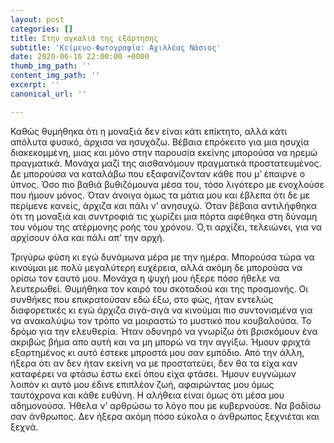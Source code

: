 ```yaml
---
layout: post
categories: []
title: Στην αγκαλιά της εξάρτησης
subtitle: 'Κείμενο-Φωτογραφία: Αχιλλέας Νάσιος'
date: 2020-06-16 22:00:00 +0000
thumb_img_path: ''
content_img_path: ''
excerpt: ''
canonical_url: ''

---
```

Καθώς θυμήθηκα ότι η μοναξιά δεν είναι κάτι επίκτητο, αλλά κάτι απόλυτα φυσικό, άρχισα να ησυχάζω. Βέβαια επρόκειτο για μια ησυχία διακεκομμένη, μιας και μόνο στην παρουσία εκείνης μπορούσα να ηρεμώ πραγματικά. Μονάχα μαζί της αισθανόμουν πραγματικά προστατευμένος. Δε μπορούσα να καταλάβω που εξαφανίζονταν κάθε που μ’ έπαιρνε ο ύπνος. Όσο πιο βαθιά βυθιζόμουνα μέσα του, τόσο λιγότερο με ενοχλούσε που ήμουν μόνος. Όταν άνοιγα όμως τα μάτια μου και έβλεπα ότι δε με περίμενε κανείς, άρχιζα και πάλι ν’ ανησυχώ. Όταν βέβαια αντιλήφθηκα ότι τη μοναξιά και συντροφιά τις χωρίζει μια πόρτα αφέθηκα στη δύναμη του νόμου της ατέρμονης ροής του χρόνου. Ό,τι αρχίζει, τελειώνει, για να αρχίσουν όλα και πάλι απ’ την αρχή.

Τριγύρω φύση κι εγώ δυνάμωνα μέρα με την ημέρα. Μπορούσα τώρα να κινούμαι με πολύ μεγαλύτερη ευχέρεια, αλλά ακόμη δε μπορούσα να ορίσω τον εαυτό μου. Μονάχα η ψυχή μου ήξερε πόσο ήθελε να λευτερωθεί. Θυμήθηκα τον καιρό του σκοταδιού και της προσμονής. Οι συνθήκες που επικρατούσαν εδώ έξω, στο φώς, ήταν εντελώς διαφορετικές κι εγώ άρχιζα σιγά-σιγά να κινούμαι πιο συντονισμένα για να ανακαλύψω τον τρόπο να μοιραστώ το μυστικό που κουβαλούσα. Το δρόμο για την ελευθερία. Ήταν οδυνηρό να γνωρίζω ότι βρισκόμουν ένα ακριβώς βήμα απο αυτή και να μη μπορώ να την αγγίξω. Ήμουν φριχτά εξαρτημένος κι αυτό έστεκε μπροστά μου σαν εμπόδιο. Από την άλλη, ήξερα ότι αν δεν ήταν εκείνη να με προστατεύει, δεν θα τα είχα καν καταφέρει να φτάσω έστω εκεί όπου είχα φτάσει. Ήμουν ευγνώμων λοιπόν κι αυτό μου έδινε επιπλέον ζωή, αφαιρώντας μου όμως ταυτόχρονα και κάθε ευθύνη. Η αλήθεια είναι όμως ότι μέσα μου αδημονούσα. Ήθελα ν’ αρθρώσω το λόγο που με κυβερνούσε. Να βαδίσω σαν άνθρωπος. Δεν ήξερα ακόμη πόσο εύκολα ο άνθρωπος ξεχνιέται και ξεχνά.